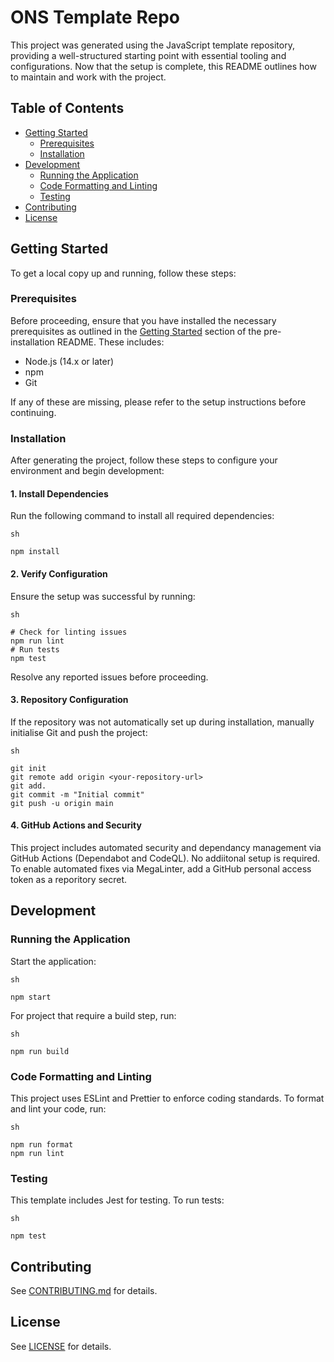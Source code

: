 # ONS Template Repo
This project was generated using the JavaScript template repository, providing a well-structured starting point with essential tooling and configurations. Now that the setup is complete, this README outlines how to maintain and work with the project.

## Table of Contents ##
- [Getting Started](#getting-started)
    - [Prerequisites](#prerequisites)
    - [Installation](#installation)
- [Development](#development)
    - [Running the Application](#running-the-application)
    - [Code Formatting and Linting](#code-formatting-and-linting)
    - [Testing](#testing)
- [Contributing](#contributing)
- [License](#license)


## Getting Started
To get a local copy up and running, follow these steps:

### Prerequisites 
Before proceeding, ensure that you have installed the necessary prerequisites as outlined in the [Getting Started](#getting-started) section of the pre-installation README. These includes:

- Node.js (14.x or later)
- npm
- Git 

If any of these are missing, please refer to the setup instructions before continuing.

### Installation
After generating the project, follow these steps to configure your environment and begin development:
#### 1. Install Dependencies
Run the following command to install all required dependencies:
```
sh

npm install
```

#### 2. Verify Configuration
Ensure the setup was successful by running:
```
sh

# Check for linting issues
npm run lint 
# Run tests
npm test 
```
Resolve any reported issues before proceeding.

#### 3. Repository Configuration
If the repository was not automatically set up during installation, manually initialise Git and push the project:

```
sh

git init
git remote add origin <your-repository-url>
git add.
git commit -m "Initial commit"
git push -u origin main
```

#### 4. GitHub Actions and Security
This project includes automated security and dependancy management via GitHub Actions (Dependabot and CodeQL). No addiitonal setup is required.
To enable automated fixes via MegaLinter, add a GitHub personal access token as a reporitory secret.

## Development
### Running the Application
Start the application:

```
sh

npm start
```

For project that require a build step, run:

```
sh

npm run build
```
### Code Formatting and Linting 
This project uses ESLint and Prettier to enforce coding standards. To format and lint your code, run:

```
sh

npm run format
npm run lint
```
### Testing
This template includes Jest for testing. To run tests:

```
sh

npm test
```
## Contributing 
See [CONTRIBUTING.md](CONTRIBUTING.md) for details.

## License
See [LICENSE](LICENSE) for details.